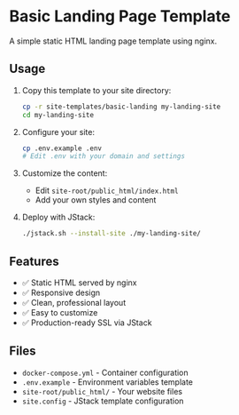 # Basic Landing Page Template

A simple static HTML landing page template using nginx.

## Usage

1. Copy this template to your site directory:
   ```bash
   cp -r site-templates/basic-landing my-landing-site
   cd my-landing-site
   ```

2. Configure your site:
   ```bash
   cp .env.example .env
   # Edit .env with your domain and settings
   ```

3. Customize the content:
   - Edit `site-root/public_html/index.html`
   - Add your own styles and content

4. Deploy with JStack:
   ```bash
   ./jstack.sh --install-site ./my-landing-site/
   ```

## Features

- ✅ Static HTML served by nginx
- ✅ Responsive design
- ✅ Clean, professional layout
- ✅ Easy to customize
- ✅ Production-ready SSL via JStack

## Files

- `docker-compose.yml` - Container configuration
- `.env.example` - Environment variables template
- `site-root/public_html/` - Your website files
- `site.config` - JStack template configuration